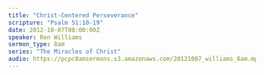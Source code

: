 ```yaml
---
title: "Christ-Centered Perseverance"
scripture: "Psalm 51:10-19"
date: 2012-10-07T08:00:00Z
speaker: Ron Williams
sermon_type: 8am
series: "The Miracles of Christ"
audio: https://pcpc8amsermons.s3.amazonaws.com/20121007_williams_8am.mp3 
---
```



